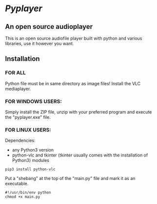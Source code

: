 # *Pyplayer*

## An open source audioplayer
This is an open source audiofile player built with python and various libraries, use it however you want.

## Installation

### FOR ALL
Python file must be in same directory as image files!
Install the VLC mediaplayer.

### FOR WINDOWS USERS:
Simply install the ZIP file, unzip with your preferred program and execute the "pyplayer.exe" file.

### FOR LINUX USERS:
Dependencies:
- any Python3 version 
- python-vlc and tkinter (tkinter usually comes with the installation of Python3) modules

```
pip3 install python-vlc
```
Put a "shebang" at the top of the "main.py" file and mark it as an executable.
```
#!/usr/bin/env python 
chmod +x main.py
```
